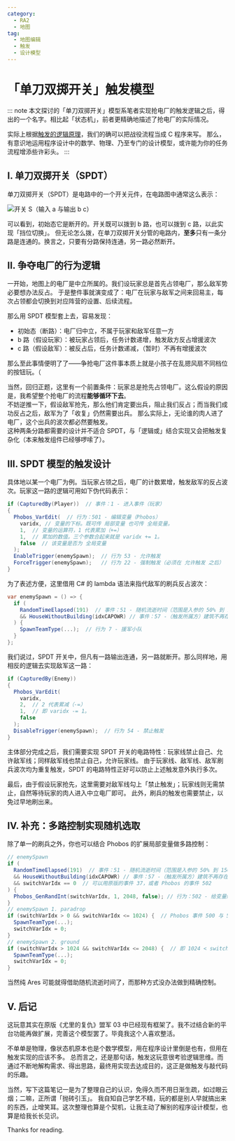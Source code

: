 ```yaml
---
category:
  - RA2
  - 地图
tag:
  - 地图编辑
  - 触发
  - 设计模型
---
```


# 「单刀双掷开关」触发模型

::: note
本文探讨的「单刀双掷开关」模型系笔者实现抢电厂的触发逻辑之后，得出的一个名字。相比起「状态机」，前者更精确地描述了抢电厂的实际情况。

实际上根据[触发的逻辑原理](../../archives/RA2TriggerLogics.md)，我们的确可以把战役流程当成 C 程序来写。
那么，有意识地运用程序设计中的数学、物理、乃至专门的设计模型，或许能为你的任务流程增添些许彩头。
:::

## I. 单刀双掷开关（SPDT）

单刀双掷开关（SPDT）是电路中的一个开关元件，在电路图中通常这么表示：

![开关 S（输入 a 与输出 b c）](./spdt.webp)

可以看到，初始态它是断开的。开关既可以拨到 b 路，也可以拨到 c 路，以此实现「挡位切换」。
但无论怎么拨，在单刀双掷开关分管的电路内，**至多**只有一条分路是连通的。换言之，只要有分路保持连通，另一路必然断开。

## II. 争夺电厂的行为逻辑

一开始，地图上的电厂是中立所属的。我们设玩家总是首先占领电厂，那么敌军势必要想办法反占。
于是整件事就演变成了：电厂在玩家与敌军之间来回易主，每次占领都会切换到对应阵营的设置、后续流程。

那么用 SPDT 模型套上去，容易发现：
- 初始态（断路）：电厂归中立，不属于玩家和敌军任意一方
- b 路（假设玩家）：被玩家占领后，任务计数递增，触发敌方反占增援波次
- c 路（假设敌军）：被反占后，任务计数递减，（暂时）不再有增援波次

那么至此事情便明了了——争抢电厂这件事本质上就是小孩子在乱摁风扇不同档位的按钮玩。（

当然，回归正题，这里有一个前置条件：玩家总是抢先占领电厂。这么假设的原因是，我希望整个抢电厂的流程**能够循环下去**。  
不妨逆推一下，假设敌军抢先，那么他们肯定要出兵，阻止我们反占；而当我们成功反占之后，敌军为了「收复」仍然需要出兵。
那么实际上，无论谁的肉人进了电厂，这个出兵的波次都必然要触发。  
这种两条分路都需要的设计并不适合 SPDT，与「逻辑或」结合实现又会把触发复杂化（本来触发组件已经够啰嗦了）。

## III. SPDT 模型的触发设计

具体地以某一个电厂为例。当玩家占领之后，电厂的计数累增，触发敌军的反占波次。玩家这一路的逻辑可用如下伪代码表示：
```c#
if (CapturedBy(Player))  // 事件：1 - 进入事件（玩家）
{
  Phobos_VarEdit(  // 行为：501 - 编辑变量（Phobos）
    varidx, // 变量的下标。既可传 局部变量 也可传 全局变量。
    1,  // 变量的运算符，1 代表累加（+=）
    1,  // 累加的数值。三个参数合起来就是 varidx += 1。
    false  // 该变量是否为 全局变量
  );
  EnableTrigger(enemySpawn);  // 行为 53 - 允许触发
  ForceTrigger(enemySpawn);   // 行为 22 - 强制触发（必须在 允许触发 之后）
}
```

为了表述方便，这里借用 C# 的 lambda 语法来指代敌军的刷兵反占波次：
```c#
var enemySpawn = () => {
  if (
    RandomTimeElapsed(191)  // 事件：51 - 随机流逝时间（范围是入参的 50% 到 150%）
    && HouseWithoutBuilding(idxCAPOWR) // 事件：57 -（触发所属方）建筑不再存在
  ) {
    SpawnTeamType(...);  // 行为 7 - 援军小队
  }
};
```

我们说过，SPDT 开关中，但凡有一路输出连通，另一路就断开。那么同样地，用相反的逻辑去实现敌军这一路：
```c#
if (CapturedBy(Enemy))
{
  Phobos_VarEdit(
    varidx,
    2,  // 2 代表累减（-=）
    1,  // 即 varidx -= 1。
    false
  );
  DisableTrigger(enemySpawn);  // 行为 54 - 禁止触发
}
```

主体部分完成之后，我们需要实现 SPDT 开关的电路特性：玩家线禁止自己、允许敌军线；同样敌军线也禁止自己，允许玩家线。
由于玩家线、敌军线、敌军刷兵波次均为重复触发，SPDT 的电路特性正好可以防止上述触发意外执行多次。

最后，由于假设玩家抢先，这里需要对敌军线勾上「禁止触发」；玩家线则无需禁止，自然等待玩家的肉人进入中立电厂即可。
此外，刷兵的触发也需要禁止，以免过早地刷出来。

## IV. 补充：多路控制实现随机选取

除了单一的刷兵之外，你也可以结合 Phobos 的扩展局部变量做多路控制：
```c#
// enemySpawn
if (
  RandomTimeElapsed(191)  // 事件：51 - 随机流逝时间（范围是入参的 50% 到 150%）
  && HouseWithoutBuilding(idxCAPOWR) // 事件：57 -（触发所属方）建筑不再存在
  && switchVarIdx == 0  // 可以用原版的事件 37，或者 Phobos 的事件 502
) {
  Phobos_GenRandInt(switchVarIdx, 1, 2048, false); // 行为：502 - 给变量赋随机数（含最值）
}
// enemySpawn 1. paradrop
if (switchVarIdx > 0 && switchVarIdx <= 1024) {  // Phobos 事件 500 与 504
  SpawnTeamType(...);
  switchVarIdx = 0;  
}
// enemySpawn 2. ground
if (switchVarIdx > 1024 && switchVarIdx <= 2048) {  // 即 1024 < switchVarIdx <= 2048.
  SpawnTeamType(...);
  switchVarIdx = 0;
}
```
当然纯 Ares 可能就得借助随机流逝时间了，而那种方式没办法做到精确控制。

## V. 后记
这玩意其实在原版《尤里的复仇》盟军 03 中已经现有框架了。我不过结合新的平台功能再做扩展，完善这个模型罢了。毕竟我这个人喜欢整活。

不单单是物理，像状态机原本也是个数学模型，用在程序设计里倒是也有，但用在触发实现的应该不多。
总而言之，还是那句话，触发这玩意很考验逻辑思维。而通过不断地解构需求、得出思路，最终用实现去达成目的，这正是做触发与敲代码的乐趣。

当然，写下这篇笔记一是为了整理自己的认识，免得久而不用日渐生疏，如过眼云烟；二嘛，正所谓「抛砖引玉」。
我自知自己学艺不精，玩的都是别人早就搞出来的东西，止增笑耳。这次整理也算是个契机，让我主动了解别的程序设计模型，也算是给我长长见识。

Thanks for reading.
